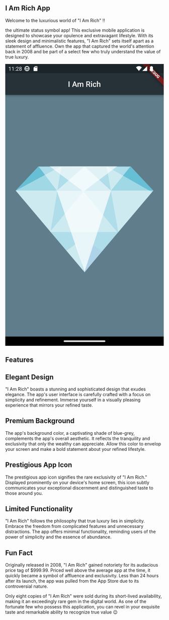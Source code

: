 ## I Am Rich App
Welcome to the luxurious world of "I Am Rich" !!

the ultimate status symbol app! This exclusive mobile application is designed to showcase your opulence and extravagant lifestyle. With its sleek design and minimalistic features, "I Am Rich" sets itself apart as a statement of affluence. Own the app that captured the world's attention back in 2008 and be part of a select few who truly understand the value of true luxury.

![app](theapp.png)

## Features

## Elegant Design

"I Am Rich" boasts a stunning and sophisticated design that exudes elegance. The app's user interface is carefully crafted with a focus on simplicity and refinement. Immerse yourself in a visually pleasing experience that mirrors your refined taste.

## Premium Background
The app's background color, a captivating shade of blue-grey, complements the app's overall aesthetic. It reflects the tranquility and exclusivity that only the wealthy can appreciate. Allow this color to envelop your screen and make a bold statement about your refined lifestyle.

## Prestigious App Icon
The prestigious app icon signifies the rare exclusivity of "I Am Rich." Displayed prominently on your device's home screen, this icon subtly communicates your exceptional discernment and distinguished taste to those around you.

## Limited Functionality
"I Am Rich" follows the philosophy that true luxury lies in simplicity. Embrace the freedom from complicated features and unnecessary distractions. The app offers minimal functionality, reminding users of the power of simplicity and the essence of abundance.

## Fun Fact
Originally released in 2008, "I Am Rich" gained notoriety for its audacious price tag of $999.99. Priced well above the average app at the time, it quickly became a symbol of affluence and exclusivity. Less than 24 hours after its launch, the app was pulled from the App Store due to its controversial nature.

Only eight copies of "I Am Rich" were sold during its short-lived availability, making it an exceedingly rare gem in the digital world. As one of the fortunate few who possess this application, you can revel in your exquisite taste and remarkable ability to recognize true value 😉
